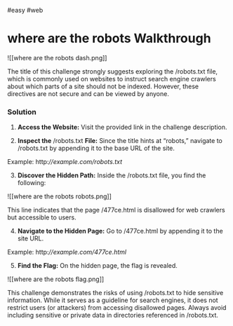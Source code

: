 #easy #web

# where are the robots Walkthrough

![[where are the robots dash.png]]


The title of this challenge strongly suggests exploring the /robots.txt file, which is commonly used on websites to instruct search engine crawlers about which parts of a site should not be indexed. However, these directives are not secure and can be viewed by anyone.


### Solution

1. **Access the Website:**
	Visit the provided link in the challenge description.

2. **Inspect the** /robots.txt **File:**
	Since the title hints at “robots,” navigate to /robots.txt by appending it to the base URL of the site.

Example:
http:_//example.com/robots.txt_

3. **Discover the Hidden Path:**
	Inside the /robots.txt file, you find the following:

![[where are the robots robots.png]]


This line indicates that the page /477ce.html is disallowed for web crawlers but accessible to users.


4. **Navigate to the Hidden Page:**
	Go to /477ce.html by appending it to the site URL.

Example:
http:_//example.com/477ce.html_


5. **Find the Flag:**
	On the hidden page, the flag is revealed.

![[where are the robots flag.png]]

This challenge demonstrates the risks of using /robots.txt to hide sensitive information. While it serves as a guideline for search engines, it does not restrict users (or attackers) from accessing disallowed pages. Always avoid including sensitive or private data in directories referenced in /robots.txt.
